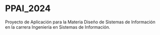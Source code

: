 # PPAI_2024
Proyecto de Aplicación para la Materia Diseño de Sistemas de Información en la carrera Ingeniería en Sistemas de Información.

